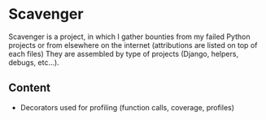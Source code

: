 Scavenger
=========

Scavenger is a project, in which I gather bounties from my failed Python projects 
or from elsewhere on the internet (attributions are listed on top of each files)
They are assembled by type of projects (Django, helpers, debugs, etc...).


Content
-------

*   Decorators used for profiling (function calls, coverage, profiles)
